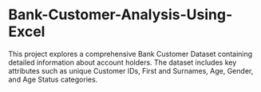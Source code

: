 # Bank-Customer-Analysis-Using-Excel
This project explores a comprehensive Bank Customer Dataset containing detailed information about account holders. The dataset includes key attributes such as unique Customer IDs, First and Surnames, Age, Gender, and Age Status categories. 
